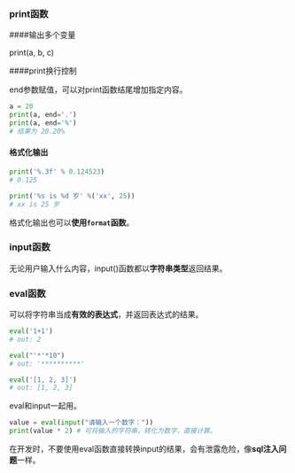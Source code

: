 ### print函数

####输出多个变量

print(a, b, c)

####print换行控制

end参数赋值，可以对print函数结尾增加指定内容。

```python
a = 20
print(a, end='.')
print(a, end='%')
# 结果为 20.20%
```

#### 格式化输出

```python
print('%.3f' % 0.124523)
# 0.125

print('%s is %d 岁' %('xx', 25))
# xx is 25 岁
```

格式化输出也可以**使用`format`函数**。



### input函数

无论用户输入什么内容，input()函数都以**字符串类型**返回结果。



### eval函数

可以将字符串当成**有效的表达式**，并返回表达式的结果。

```python
eval('1+1')
# out: 2

eval("'*'*10")
# out: '**********'

eval('[1, 2, 3]')
# out: [1, 2, 3]
```

eval和input一起用。

```python
value = eval(input("请输入一个数字：")) 
print(value * 2) # 可将输入的字符串，转化为数字，直接计算。
```

在开发时，不要使用eval函数直接转换input的结果，会有泄露危险，像**sql注入问题**一样。

